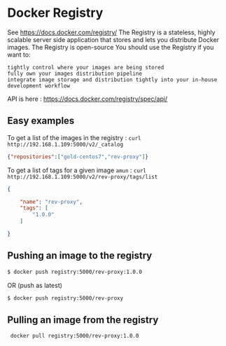 Docker Registry
===============
See https://docs.docker.com/registry/
The Registry is a stateless, highly scalable server side application that stores and lets you distribute Docker images. The Registry is open-source
You should use the Registry if you want to:

    tightly control where your images are being stored
    fully own your images distribution pipeline
    integrate image storage and distribution tightly into your in-house development workflow

API is here : https://docs.docker.com/registry/spec/api/

Easy examples
-------------
To get a list of the images in the registry :
`curl http://192.168.1.109:5000/v2/_catalog`
```json
{"repositories":["gold-centos7","rev-proxy"]}
```

To get a list of tags for a given image `amun` :
`curl http://192.168.1.109:5000/v2/rev-proxy/tags/list`
```json
{

    "name": "rev-proxy",
    "tags": [
        "1.0.0"
    ]

}
```

Pushing an image to the registry
--------------------------------
```bash
$ docker push registry:5000/rev-proxy:1.0.0
```
OR (push as latest)
```bash
$ docker push registry:5000/rev-proxy
```

Pulling an image from the registry
----------------------------------
```bash
 docker pull registry:5000/rev-proxy:1.0.0
```
